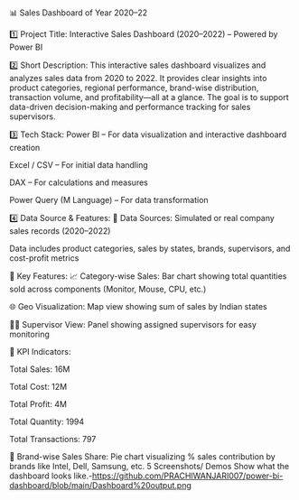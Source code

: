 📊 Sales Dashboard of Year 2020–22

1️⃣ Project Title:
Interactive Sales Dashboard (2020–2022) – Powered by Power BI

2️⃣ Short Description:
This interactive sales dashboard visualizes and analyzes sales data from 2020 to 2022. It provides clear insights into product categories, regional performance, brand-wise distribution, transaction volume, and profitability—all at a glance. The goal is to support data-driven decision-making and performance tracking for sales supervisors.

3️⃣ Tech Stack:
Power BI – For data visualization and interactive dashboard creation

Excel / CSV – For initial data handling

DAX – For calculations and measures

Power Query (M Language) – For data transformation

4️⃣ Data Source & Features:
📁 Data Sources:
Simulated or real company sales records (2020–2022)

Data includes product categories, sales by states, brands, supervisors, and cost-profit metrics

📌 Key Features:
📈 Category-wise Sales: Bar chart showing total quantities sold across components (Monitor, Mouse, CPU, etc.)

🌐 Geo Visualization: Map view showing sum of sales by Indian states

🧑‍💼 Supervisor View: Panel showing assigned supervisors for easy monitoring

🧮 KPI Indicators:

Total Sales: 16M

Total Cost: 12M

Total Profit: 4M

Total Quantity: 1994

Total Transactions: 797

🥧 Brand-wise Sales Share: Pie chart visualizing % sales contribution by brands like Intel, Dell, Samsung, etc.
 5 Screenshots/ Demos
Show what the dashboard looks like.-https://github.com/PRACHIWANJARI007/power-bi-dashboard/blob/main/Dashboard%20output.png
